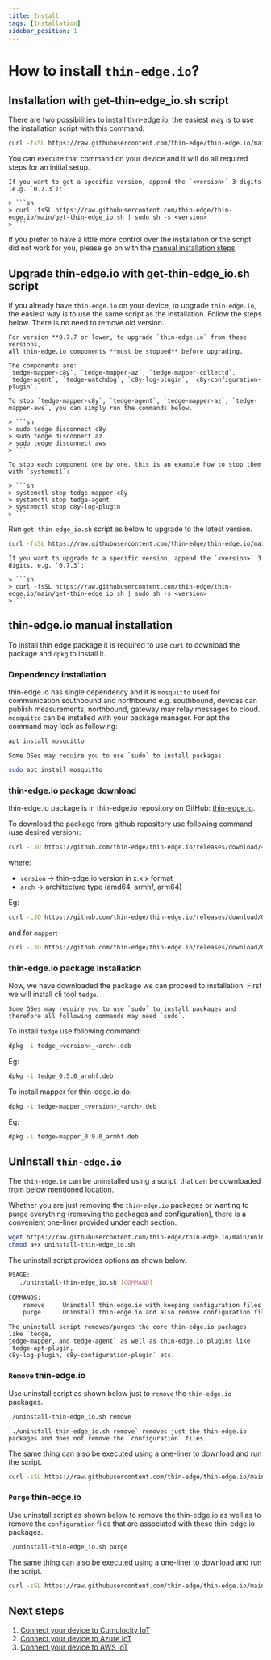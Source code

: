 ```yaml
---
title: Install
tags: [Installation]
sidebar_position: 1
---
```


# How to install `thin-edge.io`?

## Installation with get-thin-edge_io.sh script

There are two possibilities to install thin-edge.io, the easiest way is to use the installation script with this command:

```sh
curl -fsSL https://raw.githubusercontent.com/thin-edge/thin-edge.io/main/get-thin-edge_io.sh | sudo sh -s
```

You can execute that command on your device and it will do all required steps for an initial setup.

```admonish note
If you want to get a specific version, append the `<version>` 3 digits (e.g. `0.7.3`):

> ```sh
> curl -fsSL https://raw.githubusercontent.com/thin-edge/thin-edge.io/main/get-thin-edge_io.sh | sudo sh -s <version>
> ```
```

If you prefer to have a little more control over the installation or the script did not work for you,
please go on with the [manual installation steps](#manual-installation-steps).

## Upgrade thin-edge.io with get-thin-edge_io.sh script

If you already have `thin-edge.io` on your device, to upgrade `thin-edge.io`,
the easiest way is to use the same script as the installation. Follow the steps below.
There is no need to remove old version.

```admonish note
For version **0.7.7 or lower, to upgrade `thin-edge.io` from these versions,
all thin-edge.io components **must be stopped** before upgrading.

The components are:
`tedge-mapper-c8y`, `tedge-mapper-az`, `tedge-mapper-collectd`, `tedge-agent`, `tedge-watchdog`, `c8y-log-plugin`, `c8y-configuration-plugin`.

To stop `tedge-mapper-c8y`, `tedge-agent`, `tedge-mapper-az`, `tedge-mapper-aws`, you can simply run the commands below.

> ```sh
> sudo tedge disconnect c8y
> sudo tedge disconnect az
> sudo tedge disconnect aws
> ```

To stop each component one by one, this is an example how to stop them with `systemctl`:

> ```sh
> systemctl stop tedge-mapper-c8y
> systemctl stop tedge-agent
> systemctl stop c8y-log-plugin
> ```
```

Run `get-thin-edge_io.sh` script as below to upgrade to the latest version.

```sh
curl -fsSL https://raw.githubusercontent.com/thin-edge/thin-edge.io/main/get-thin-edge_io.sh | sudo sh -s
```

```admonish note
If you want to upgrade to a specific version, append the `<version>` 3 digits, e.g. `0.7.3`:

> ```sh
> curl -fsSL https://raw.githubusercontent.com/thin-edge/thin-edge.io/main/get-thin-edge_io.sh | sudo sh -s <version>
> ```
```

## thin-edge.io manual installation

To install thin edge package it is required to use `curl` to download the package and `dpkg` to install it.

### Dependency installation

thin-edge.io has single dependency and it is `mosquitto` used for communication southbound and northbound e.g. southbound, devices can publish measurements; northbound, gateway may relay messages to cloud.
`mosquitto` can be installed with your package manager. For apt the command may look as following:

```sh
apt install mosquitto
```

```admonish note
Some OSes may require you to use `sudo` to install packages.
```

```sh
sudo apt install mosquitto
```

### thin-edge.io package download

thin-edge.io package is in thin-edge.io repository on GitHub: [thin-edge.io](https://github.com/thin-edge/thin-edge.io/releases).

To download the package from github repository use following command (use desired version):

```sh
curl -LJO https://github.com/thin-edge/thin-edge.io/releases/download/<package>_<version>_<arch>.deb
```

where:
- `version` -> thin-edge.io version in x.x.x format
- `arch` -> architecture type (amd64, armhf, arm64)

Eg:

```sh
curl -LJO https://github.com/thin-edge/thin-edge.io/releases/download/0.9.0/tedge_0.9.0_armhf.deb
```

and for `mapper`:

```sh
curl -LJO https://github.com/thin-edge/thin-edge.io/releases/download/0.9.0/tedge-mapper_0.9.0_armhf.deb
```

### thin-edge.io package installation

Now, we have downloaded the package we can proceed to installation. First we will install cli tool `tedge`.

```admonish note
Some OSes may require you to use `sudo` to install packages and therefore all following commands may need `sudo`.
```

To install `tedge` use following command:

```sh
dpkg -i tedge_<version>_<arch>.deb
```

Eg:

```sh
dpkg -i tedge_0.5.0_armhf.deb
```

To install mapper for thin-edge.io do:

```sh
dpkg -i tedge-mapper_<version>_<arch>.deb
```

Eg:

```sh
dpkg -i tedge-mapper_0.9.0_armhf.deb
```

## Uninstall `thin-edge.io`

The `thin-edge.io` can be uninstalled using a script, that can be downloaded
from below mentioned location.

Whether you are just removing the `thin-edge.io` packages or wanting to purge everything (removing the packages and configuration), there is a convenient one-liner provided under each section.

```sh
wget https://raw.githubusercontent.com/thin-edge/thin-edge.io/main/uninstall-thin-edge_io.sh
chmod a+x uninstall-thin-edge_io.sh
```

The uninstall script provides options as shown below.

```sh
USAGE: 
   ./uninstall-thin-edge_io.sh [COMMAND]
    
COMMANDS:
    remove     Uninstall thin-edge.io with keeping configuration files
    purge      Uninstall thin-edge.io and also remove configuration files
```

```admonish note
The uninstall script removes/purges the core thin-edge.io packages like `tedge,
tedge-mapper, and tedge-agent` as well as thin-edge.io plugins like `tedge-apt-plugin,
c8y-log-plugin, c8y-configuration-plugin` etc.
```

### `Remove` thin-edge.io

Use uninstall script as shown below just to `remove` the `thin-edge.io` packages.

```sh
./uninstall-thin-edge_io.sh remove
```

```admonish note
`./uninstall-thin-edge_io.sh remove` removes just the thin-edge.io packages and does not remove the `configuration` files.
```

The same thing can also be executed using a one-liner to download and run the script.

```sh
curl -sSL https://raw.githubusercontent.com/thin-edge/thin-edge.io/main/uninstall-thin-edge_io.sh | sudo sh -s remove
```

### `Purge` thin-edge.io

Use uninstall script as shown below to remove the thin-edge.io as well as to remove the `configuration` files that are
associated with these thin-edge.io packages.

```sh
./uninstall-thin-edge_io.sh purge
```

The same thing can also be executed using a one-liner to download and run the script.

```sh
curl -sSL https://raw.githubusercontent.com/thin-edge/thin-edge.io/main/uninstall-thin-edge_io.sh | sudo sh -s purge
```

## Next steps

1. [Connect your device to Cumulocity IoT](../../start/connect-c8y.md)
2. [Connect your device to Azure IoT](../../start/connect-azure.md)
3. [Connect your device to AWS IoT](../../start/connect-aws.md)
